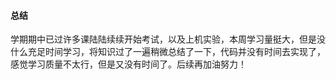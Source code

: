 #### 总结
学期期中已过许多课陆陆续续开始考试，以及上机实验，本周学习量挺大，但是没什么充足时间学习，将知识过了一遍稍微总结了一下，代码并没有时间去实现了，感觉学习质量不太行，但是又没有时间了。后续再加油努力！
